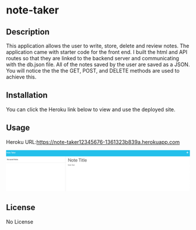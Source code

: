 # note-taker

## Description
This application allows the user to write, store, delete and review notes.  The application came with starter code for the front end.  I built the html and API routes so that they are linked to the backend server and communicating with the db.json file. All of the notes saved by the user are saved as a JSON.  You will notice the the the GET, POST, and DELETE methods are used to achieve this. 

## Installation
You can click the Heroku link below to view and use the deployed site.  

## Usage
Heroku URL:https://note-taker12345676-1361323b839a.herokuapp.com

![Alt text](images/Screenshot.png)

## License
No License
